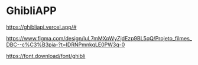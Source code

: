 # GhibliAPP

https://ghibliapi.vercel.app/#

https://www.figma.com/design/luL7mMXpWyZjdEzp9BL5qQ/Projeto_filmes_DBC--c%C3%B3pia-?t=IDRNPmnkqLE0PW3q-0

https://font.download/font/ghibli
